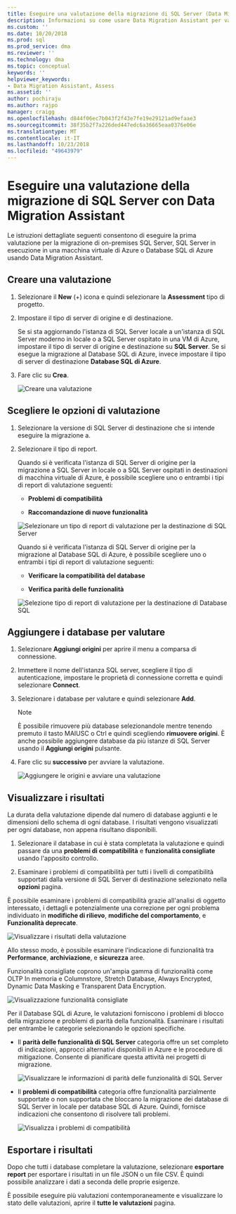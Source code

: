 ```yaml
---
title: Eseguire una valutazione della migrazione di SQL Server (Data Migration Assistant) | Microsoft Docs
description: Informazioni su come usare Data Migration Assistant per valutare un SQL Server in locale prima della migrazione a un altro SQL Server o Database SQL di Azure
ms.custom: ''
ms.date: 10/20/2018
ms.prod: sql
ms.prod_service: dma
ms.reviewer: ''
ms.technology: dma
ms.topic: conceptual
keywords: ''
helpviewer_keywords:
- Data Migration Assistant, Assess
ms.assetid: ''
author: pochiraju
ms.author: rajpo
manager: craigg
ms.openlocfilehash: d844f06ec7b043f2f43e7fe19e29121ad9efaae3
ms.sourcegitcommit: 38f35b2f7a226ded447edc6a36665eaa0376e06e
ms.translationtype: MT
ms.contentlocale: it-IT
ms.lasthandoff: 10/23/2018
ms.locfileid: "49643979"
---
```

# <a name="perform-a-sql-server-migration-assessment-with-data-migration-assistant"></a>Eseguire una valutazione della migrazione di SQL Server con Data Migration Assistant

Le istruzioni dettagliate seguenti consentono di eseguire la prima valutazione per la migrazione di on-premises SQL Server, SQL Server in esecuzione in una macchina virtuale di Azure o Database SQL di Azure usando Data Migration Assistant.

## <a name="create-an-assessment"></a>Creare una valutazione

1.  Selezionare il **New** (+) icona e quindi selezionare la **Assessment** tipo di progetto.

2.  Impostare il tipo di server di origine e di destinazione.

    Se si sta aggiornando l'istanza di SQL Server locale a un'istanza di SQL Server moderno in locale o a SQL Server ospitato in una VM di Azure, impostare il tipo di server di origine e destinazione su **SQL Server**. Se si esegue la migrazione al Database SQL di Azure, invece impostare il tipo di server di destinazione **Database SQL di Azure**.

3.  Fare clic su **Crea**.

    ![Creare una valutazione](../dma/media/NewAssessment.png)

## <a name="choose-assessment-options"></a>Scegliere le opzioni di valutazione

1. Selezionare la versione di SQL Server di destinazione che si intende eseguire la migrazione a.

2. Selezionare il tipo di report.

   Quando si è verificata l'istanza di SQL Server di origine per la migrazione a SQL Server in locale o a SQL Server ospitati in destinazioni di macchina virtuale di Azure, è possibile scegliere uno o entrambi i tipi di report di valutazione seguenti:

    -   **Problemi di compatibilità**

    -   **Raccomandazione di nuove funzionalità**

    ![Selezionare un tipo di report di valutazione per la destinazione di SQL Server](../dma/media/AssessmentTypes.png)

   Quando si è verificata l'istanza di SQL Server di origine per la migrazione al Database SQL di Azure, è possibile scegliere uno o entrambi i tipi di report di valutazione seguenti:

    -   **Verificare la compatibilità del database**

    -   **Verifica parità delle funzionalità**

    ![Selezione tipo di report di valutazione per la destinazione di Database SQL](../dma/media/AssessmentTypes_Azure.png)

## <a name="add-databases-to-assess"></a>Aggiungere i database per valutare

1.  Selezionare **Aggiungi origini** per aprire il menu a comparsa di connessione.

2.  Immettere il nome dell'istanza SQL server, scegliere il tipo di autenticazione, impostare le proprietà di connessione corretta e quindi selezionare **Connect**.

3.  Selezionare i database per valutare e quindi selezionare **Add**.

    > [!NOTE] 
    > È possibile rimuovere più database selezionandole mentre tenendo premuto il tasto MAIUSC o Ctrl e quindi scegliendo **rimuovere origini**. È anche possibile aggiungere database da più istanze di SQL Server usando il **Aggiungi origini** pulsante.

4.  Fare clic su **successivo** per avviare la valutazione.

    ![Aggiungere le origini e avviare una valutazione](../dma/media/SelectDatabase.png)

## <a name="view-results"></a>Visualizzare i risultati

La durata della valutazione dipende dal numero di database aggiunti e le dimensioni dello schema di ogni database. I risultati vengono visualizzati per ogni database, non appena risultano disponibili.

1.  Selezionare il database in cui è stata completata la valutazione e quindi passare da una **problemi di compatibilità** e **funzionalità consigliate** usando l'apposito controllo.

2.  Esaminare i problemi di compatibilità per tutti i livelli di compatibilità supportati dalla versione di SQL Server di destinazione selezionato nella **opzioni** pagina.

È possibile esaminare i problemi di compatibilità grazie all'analisi di oggetto interessato, i dettagli e potenzialmente una correzione per ogni problema individuato in **modifiche di rilievo**, **modifiche del comportamento**, e  **Funzionalità deprecate**.

![Visualizzare i risultati della valutazione](../dma/media/ReviewResults.png)

Allo stesso modo, è possibile esaminare l'indicazione di funzionalità tra **Performance**, **archiviazione**, e **sicurezza** aree.

Funzionalità consigliate coprono un'ampia gamma di funzionalità come OLTP In memoria e Columnstore, Stretch Database, Always Encrypted, Dynamic Data Masking e Transparent Data Encryption.

![Visualizzazione funzionalità consigliate](../dma/media/FeatureRecommendations.png)

Per il Database SQL di Azure, le valutazioni forniscono i problemi di blocco della migrazione e problemi di parità della funzionalità. Esaminare i risultati per entrambe le categorie selezionando le opzioni specifiche.

- Il **parità delle funzionalità di SQL Server** categoria offre un set completo di indicazioni, approcci alternativi disponibili in Azure e le procedure di mitigazione. Consente di pianificare questa attività nei progetti di migrazione.

  ![Visualizzare le informazioni di parità delle funzionalità di SQL Server](../dma/media/SQLFeatureParity.png)

- Il **problemi di compatibilità** categoria offre funzionalità parzialmente supportate o non supportata che bloccano la migrazione dei database di SQL Server in locale per database SQL di Azure. Quindi, fornisce indicazioni che consentono di risolvere tali problemi.

  ![Visualizza i problemi di compatibilità](../dma/media/CompatibilityIssues.png)

## <a name="export-results"></a>Esportare i risultati

Dopo che tutti i database completare la valutazione, selezionare **esportare report** per esportare i risultati in un file JSON o un file CSV. È quindi possibile analizzare i dati a seconda delle proprie esigenze.

È possibile eseguire più valutazioni contemporaneamente e visualizzare lo stato delle valutazioni, aprire il **tutte le valutazioni** pagina.
